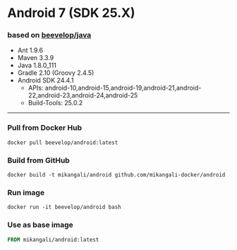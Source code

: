 
# Android 7 (SDK 25.X)
### based on [beevelop/java](https://github.com/beevelop/docker-java)
- Ant 1.9.6
- Maven 3.3.9
- Java 1.8.0_111
- Gradle 2.10 (Groovy 2.4.5)
- Android SDK 24.4.1
    + APIs: android-10,android-15,android-19,android-21,android-22,android-23,android-24,android-25
    + Build-Tools: 25.0.2

----
### Pull from Docker Hub
```
docker pull beevelop/android:latest
```

### Build from GitHub
```
docker build -t mikangali/android github.com/mikangali-docker/android
```

### Run image
```
docker run -it beevelop/android bash
```

### Use as base image
```Dockerfile
FROM mikangali/android:latest
```
